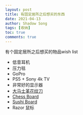 ```yaml
---
layout: post
title: 有固定居所之后想买的东西
date: 2021-04-13
author: Shadow Song
tags: [收纳]
toc: true
comments: true
---
```


有个固定居所之后想买的物品wish list

- 低音耳机
- 压力毯
- GoPro
- PS5 + Sony 4k TV
- 非常好的显示器
- [大马士革花纹刀](https://echefknife.com/collections/knife-type-double-edged-nakiri-vegetable-knife/products/yoshihiro-blue-steel-suminagashi-wa-nakiri-japanese-vegetable-chef-knife-shitan-handle-with-nuri-saya-cover?variant=37099024056507)
- [Chess Board](https://www.amazon.com/Folding-Checkers-Staunton-Chessmen-Classic/dp/B08B8DHG3R/ref=pd_lutyp_ci_mcx_mr_typ_d_4_3/132-0971237-3462830?_encoding=UTF8&pd_rd_i=B08B8DHG3R&pd_rd_r=eed63eb3-ef78-447f-92b2-753e32bcd614&pd_rd_w=rashO&pd_rd_wg=N2RjO&pf_rd_p=f1126f2a-a59f-4fc7-9249-5717c5e2e000&pf_rd_r=2H5XMHHNWK7T2DKBMFTE&refRID=2H5XMHHNWK7T2DKBMFTE&th=1)
- [Sushi Board](https://www.amazon.com/Plates-Rectangular-Serving-Cheese-Platter/dp/B08C7PGGHX/ref=sr_1_6?dchild=1&keywords=black+sushi+board&qid=1618405551&sr=8-6)
- Razor 鼠标